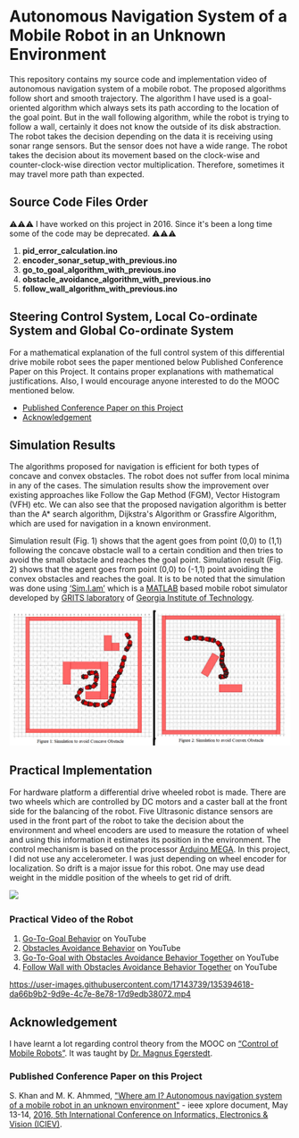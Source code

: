 # Autonomous Navigation System of a Mobile Robot in an Unknown Environment
This repository contains my source code and implementation video of autonomous navigation system of a mobile robot. The proposed algorithms follow short and smooth trajectory. The algorithm I have used is a goal-oriented algorithm which always sets its path according to the location of the goal point. But in the wall following algorithm, while the robot is trying to follow a wall, certainly it does not know the outside of its disk abstraction. The robot takes the decision depending on the data it is receiving using sonar range sensors. But the sensor does not have a wide range. The robot takes the decision about its movement based on the clock-wise and counter-clock-wise direction vector multiplication. Therefore, sometimes it may travel more path than expected.

## Source Code Files Order 
:warning::warning::warning: I have worked on this project in 2016. Since it's been a long time some of the code may be deprecated. :warning::warning::warning:

1. **pid_error_calculation.ino**
2. **encoder_sonar_setup_with_previous.ino**
3. **go_to_goal_algorithm_with_previous.ino**
4. **obstacle_avoidance_algorithm_with_previous.ino**
5. **follow_wall_algorithm_with_previous.ino**

## Steering Control System, Local Co-ordinate System and Global Co-ordinate System
For a mathematical explanation of the full control system of this differential drive mobile robot sees the paper mentioned below Published Conference Paper on this Project. It contains proper explanations with mathematical justifications. Also, I would encourage anyone interested to do the MOOC mentioned below.
- [Published Conference Paper on this Project](#published-conference-paper-on-this-project)
- [Acknowledgement](#acknowledgement)

## Simulation Results
The algorithms proposed for navigation is efficient for both types of concave and convex obstacles. The robot does not suffer from local minima in any of the cases. The simulation results show the improvement over existing approaches like Follow the Gap Method (FGM), Vector Histogram (VFH) etc. We can also see that the proposed navigation algorithm is better than the A* search algorithm, Dijkstra's Algorithm or Grassfire Algorithm, which are used for navigation in a known environment.

Simulation result (Fig. 1) shows that the agent goes from point (0,0) to (1,1) following the concave obstacle wall to a certain condition and then tries to avoid the small obstacle and reaches the goal point. Simulation result (Fig. 2) shows that the agent goes from point (0,0) to (-1,1) point avoiding the convex obstacles and reaches the goal. It is to be noted that the simulation was done using [‘Sim.I.am’](https://www.mathworks.com/matlabcentral/fileexchange/40860-sim-i-am) which is a [MATLAB](https://www.mathworks.com/?s_tid=gn_logo) based mobile robot simulator developed by [GRITS laboratory](http://gritslab.gatech.edu/home/) of [Georgia Institute of Technology](https://www.gatech.edu/).

<img src="images/simulation_results.png" width=750>

## Practical Implementation
For hardware platform a differential drive wheeled robot is made. There are two wheels which are controlled by DC motors and a caster ball at the front side for the balancing of the robot. Five Ultrasonic distance sensors are used in the front part of the robot to take the decision about the environment and wheel encoders are used to measure the rotation of wheel and using this information it estimates its position in the environment. The control mechanism is based on the processor [Arduino MEGA](https://store.arduino.cc/products/arduino-mega-2560-rev3). In this project, I did not use any accelerometer. I was just depending on wheel encoder for localization. So drift is a major issue for this robot. One may use dead weight in the middle position of the wheels to get rid of drift.

<img src="images/robot_photo.jpg" width=500>


### Practical Video of the Robot
1. [Go-To-Goal Behavior](https://www.youtube.com/watch?v=mx56AGjGusU) on YouTube
2. [Obstacles Avoidance Behavior](https://www.youtube.com/watch?v=s9AxqqOxT4g) on YouTube
3. [Go-To-Goal with Obstacles Avoidance Behavior Together](https://www.youtube.com/watch?v=MwT14vDychA) on YouTube
4. [Follow Wall with Obstacles Avoidance Behavior Together](https://www.youtube.com/watch?v=S0naiIBdsRg) on YouTube


https://user-images.githubusercontent.com/17143739/135394618-da66b9b2-9d9e-4c7e-8e78-17d9edb38072.mp4


## Acknowledgement
I have learnt a lot regarding control theory from the MOOC on [“Control of Mobile Robots”](https://www.my-mooc.com/en/mooc/control-of-mobile-robots/). It was taught by [Dr. Magnus Egerstedt](https://www.ece.gatech.edu/faculty-staff-directory/magnus-egerstedt-0).


### Published Conference Paper on this Project
S. Khan and M. K. Ahmmed, ["Where am I? Autonomous navigation system of a mobile robot in an unknown environment"](https://ieeexplore.ieee.org/document/7760188) - ieee xplore document, May 13-14, [2016, 5th International Conference on Informatics, Electronics & Vision (ICIEV)](http://cennser.org/ICIEV16/#:~:text=Welcome%20to%20the%205th%20International,IPS%20will%20be%20sent%20to%20.).

